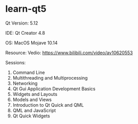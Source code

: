 # learn-qt5

Qt Version:
  5.12

IDE:
  Qt Creator 4.8
  
OS:
  MacOS Mojave 10.14

Resource: 
  Vedio: https://www.bilibili.com/video/av10620553

Sessions:
  1. Command Line
  2. Multithreading and Multiprocessing
  3. Networking
  4. Qt Gui Application Development Basics
  5. Widgets and Layouts
  6. Models and Views
  7. Introduction to Qt Quick and QML
  8. QML and JavaScript
  9. Qt Quick Widgets
